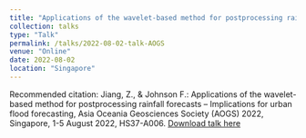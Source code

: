 ```yaml
---
title: "Applications of the wavelet-based method for postprocessing rainfall forecasts – Implications for urban flood forecasting"
collection: talks
type: "Talk"
permalink: /talks/2022-08-02-talk-AOGS
venue: "Online"
date: 2022-08-02
location: "Singapore"
---
```


Recommended citation: Jiang, Z., & Johnson F.: Applications of the wavelet-based method for postprocessing rainfall forecasts – Implications for urban flood forecasting, Asia Oceania Geosciences Society (AOGS) 2022, Singapore, 1-5 August 2022, HS37-A006. [Download talk here](http://LixianSu.github.io/files/Jiang-AOGS-2022-1.pdf)

